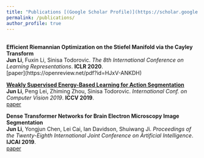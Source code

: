 ```yaml
---
title: "Publications [(Google Scholar Profile)](https://scholar.google.com/citations?user=dY3O3qsAAAAJ&hl=zh-CN)"
permalink: /publications/
author_profile: true
---
```

<br>
<b>Efficient Riemannian Optimization on the Stiefel Manifold via the Cayley Transform</b> <br> 
<b>Jun Li</b>, Fuxin Li, Sinisa Todorovic.
<i>The 8th International Conference on Learning Representations</i>. <b>ICLR 2020</b>.<br>
[paper](https://openreview.net/pdf?id=HJxV-ANKDH)

<b>[Weakly Supervised Energy-Based Learning for Action Segmentation](http://openaccess.thecvf.com/content_ICCV_2019/papers/Li_Weakly_Supervised_Energy-Based_Learning_for_Action_Segmentation_ICCV_2019_paper.pdf)</b> <br> 
<b>Jun Li</b>, Peng Lei, Zhiming Zhou, Sinisa Todorovic.
<i>International Conf. on Computer Vision 2019</i>. <b>ICCV 2019</b>.<br>
[paper](http://openaccess.thecvf.com/content_ICCV_2019/papers/Li_Weakly_Supervised_Energy-Based_Learning_for_Action_Segmentation_ICCV_2019_paper.pdf)

<b>Dense Transformer Networks for Brain Electron Microscopy Image Segmentation</b> <br> 
<b>Jun Li</b>, Yongjun Chen, Lei Cai, Ian Davidson, Shuiwang Ji.
<i>Proceedings of the Twenty-Eighth International Joint Conference on Artificial Intelligence</i>. <b>IJCAI 2019</b>.<br>
[paper](https://www.ijcai.org/proceedings/2019/0401.pdf)

